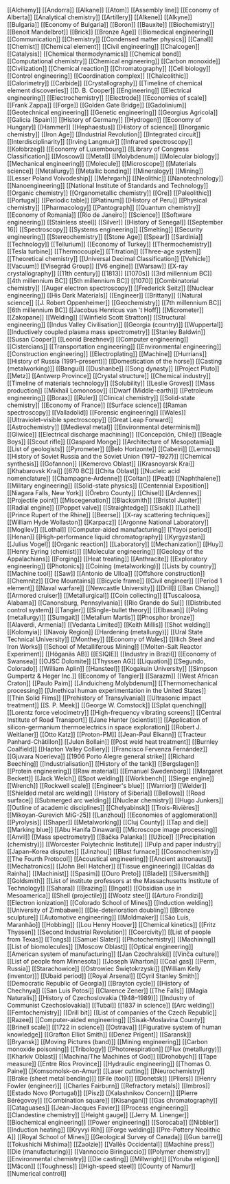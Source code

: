 [[Alchemy]]
[[Andorra]]
[[Alkane]]
[[Atom]]
[[Assembly line]]
[[Economy of Alberta]]
[[Analytical chemistry]]
[[Artillery]]
[[Alkene]]
[[Alkyne]]
[[Bulgaria]]
[[Economy of Bulgaria]]
[[Boron]]
[[Bauxite]]
[[Biochemistry]]
[[Benoit Mandelbrot]]
[[Brick]]
[[Bronze Age]]
[[Biomedical engineering]]
[[Communication]]
[[Chemistry]]
[[Condensed matter physics]]
[[Canal]]
[[Chemist]]
[[Chemical element]]
[[Civil engineering]]
[[Chalcogen]]
[[Catalysis]]
[[Chemical thermodynamics]]
[[Chemical bond]]
[[Computational chemistry]]
[[Chemical engineering]]
[[Carbon monoxide]]
[[Civilization]]
[[Chemical reaction]]
[[Chromatography]]
[[Cell biology]]
[[Control engineering]]
[[Coordination complex]]
[[Chalcolithic]]
[[Calorimetry]]
[[Carbide]]
[[Crystallography]]
[[Timeline of chemical element discoveries]]
[[D. B. Cooper]]
[[Engineering]]
[[Electrical engineering]]
[[Electrochemistry]]
[[Electrode]]
[[Economies of scale]]
[[Frank Zappa]]
[[Forge]]
[[Golden Gate Bridge]]
[[Gadolinium]]
[[Geotechnical engineering]]
[[Genetic engineering]]
[[Georgius Agricola]]
[[Galicia (Spain)]]
[[History of Germany]]
[[Hydrogen]]
[[Economy of Hungary]]
[[Hammer]]
[[Hephaestus]]
[[History of science]]
[[Inorganic chemistry]]
[[Iron Age]]
[[Industrial Revolution]]
[[Integrated circuit]]
[[Interdisciplinarity]]
[[Irving Langmuir]]
[[Infrared spectroscopy]]
[[Kołobrzeg]]
[[Economy of Luxembourg]]
[[Library of Congress Classification]]
[[Moscow]]
[[Metal]]
[[Molybdenum]]
[[Molecular biology]]
[[Mechanical engineering]]
[[Molecule]]
[[Microscope]]
[[Materials science]]
[[Metallurgy]]
[[Metallic bonding]]
[[Mineralogy]]
[[Mining]]
[[Lesser Poland Voivodeship]]
[[Mehrgarh]]
[[Neolithic]]
[[Nanotechnology]]
[[Nanoengineering]]
[[National Institute of Standards and Technology]]
[[Organic chemistry]]
[[Organometallic chemistry]]
[[Ore]]
[[Paleolithic]]
[[Portugal]]
[[Periodic table]]
[[Platinum]]
[[History of Peru]]
[[Physical chemistry]]
[[Pharmacology]]
[[Pantograph]]
[[Quantum chemistry]]
[[Economy of Romania]]
[[Rio de Janeiro]]
[[Science]]
[[Software engineering]]
[[Stainless steel]]
[[Silver]]
[[History of Senegal]]
[[September 16]]
[[Spectroscopy]]
[[Systems engineering]]
[[Smelting]]
[[Security engineering]]
[[Stereochemistry]]
[[Stone Age]]
[[Spear]]
[[Sardinia]]
[[Technology]]
[[Tellurium]]
[[Economy of Turkey]]
[[Thermochemistry]]
[[Tesla turbine]]
[[Thermocouple]]
[[Titration]]
[[Three-age system]]
[[Theoretical chemistry]]
[[Universal Decimal Classification]]
[[Vehicle]]
[[Vacuum]]
[[Visegrád Group]]
[[V6 engine]]
[[Warsaw]]
[[X-ray crystallography]]
[[11th century]]
[[1813]]
[[1070s]]
[[3rd millennium BC]]
[[4th millennium BC]]
[[5th millennium BC]]
[[1070]]
[[Combinatorial chemistry]]
[[Auger electron spectroscopy]]
[[Frederick Seitz]]
[[Nuclear engineering]]
[[His Dark Materials]]
[[Engineer]]
[[Brittany]]
[[Natural science]]
[[J. Robert Oppenheimer]]
[[Geochemistry]]
[[7th millennium BC]]
[[6th millennium BC]]
[[Jacobus Henricus van 't Hoff]]
[[Micrometer]]
[[Zakopane]]
[[Welding]]
[[Winfield Scott Stratton]]
[[Structural engineering]]
[[Indus Valley Civilisation]]
[[Georgia (country)]]
[[Wuppertal]]
[[Inductively coupled plasma mass spectrometry]]
[[Stanley Baldwin]]
[[Susan Cooper]]
[[Leonid Brezhnev]]
[[Computer engineering]]
[[Cistercians]]
[[Transportation engineering]]
[[Environmental engineering]]
[[Construction engineering]]
[[Electroplating]]
[[Machine]]
[[Hurrians]]
[[History of Russia (1991–present)]]
[[Domestication of the horse]]
[[Casting (metalworking)]]
[[Bangui]]
[[Dushanbe]]
[[Song dynasty]]
[[Project Pluto]]
[[Metz]]
[[Antwerp Province]]
[[Crystal structure]]
[[Chemical industry]]
[[Timeline of materials technology]]
[[Solubility]]
[[Leslie Groves]]
[[Mass production]]
[[Mikhail Lomonosov]]
[[Dwarf (Middle-earth)]]
[[Petroleum engineering]]
[[Borax]]
[[Ruler]]
[[Clinical chemistry]]
[[Solid-state chemistry]]
[[Economy of France]]
[[Surface science]]
[[Raman spectroscopy]]
[[Valladolid]]
[[Forensic engineering]]
[[Wales]]
[[Ultraviolet–visible spectroscopy]]
[[Great Leap Forward]]
[[Astrochemistry]]
[[Medieval metal]]
[[Environmental determinism]]
[[Gliwice]]
[[Electrical discharge machining]]
[[Concepción, Chile]]
[[Beagle Boys]]
[[Scout rifle]]
[[Gaspard Monge]]
[[Architecture of Mesopotamia]]
[[List of geologists]]
[[Pyrometer]]
[[Belo Horizonte]]
[[Cabeiri]]
[[Lemnos]]
[[History of Soviet Russia and the Soviet Union (1917–1927)]]
[[Chemical synthesis]]
[[Gofannon]]
[[Kemerovo Oblast]]
[[Krasnoyarsk Krai]]
[[Khabarovsk Krai]]
[[670 BC]]
[[Chita Oblast]]
[[Nucleic acid nomenclature]]
[[Champagne-Ardenne]]
[[Coltan]]
[[Peat]]
[[Naphthalene]]
[[Military engineering]]
[[Solid-state physics]]
[[Centennial Exposition]]
[[Niagara Falls, New York]]
[[Örebro County]]
[[Chisel]]
[[Ardennes]]
[[Projectile point]]
[[Miscegenation]]
[[Blacksmith]]
[[Bristol Jupiter]]
[[Radial engine]]
[[Poppet valve]]
[[Straightedge]]
[[Sisak]]
[[Lathe]]
[[Prince Rupert of the Rhine]]
[[Beerse]]
[[X-ray scattering techniques]]
[[William Hyde Wollaston]]
[[Karpacz]]
[[Argonne National Laboratory]]
[[Mogilev]]
[[Lothal]]
[[Computer-aided manufacturing]]
[[Yayoi period]]
[[Henan]]
[[High-performance liquid chromatography]]
[[Kyrgyzstan]]
[[Julius Vogel]]
[[Organic reaction]]
[[Laboratory]]
[[Mechanization]]
[[Huy]]
[[Henry Eyring (chemist)]]
[[Molecular engineering]]
[[Geology of the Appalachians]]
[[Forging]]
[[Heat treating]]
[[Anthracite]]
[[Exploratory engineering]]
[[Photonics]]
[[Coining (metalworking)]]
[[Lists by country]]
[[Machine tool]]
[[Saw]]
[[Antonio de Ulloa]]
[[Offshore construction]]
[[Chemnitz]]
[[Ore Mountains]]
[[Bicycle frame]]
[[Civil engineer]]
[[Period 1 element]]
[[Naval warfare]]
[[Newcastle University]]
[[Drill]]
[[Ban Chiang]]
[[Armored cruiser]]
[[Metallurgical]]
[[Coin collecting]]
[[Tuscaloosa, Alabama]]
[[Canonsburg, Pennsylvania]]
[[Rio Grande do Sul]]
[[Distributed control system]]
[[Tangier]]
[[Single-bullet theory]]
[[Elbasan]]
[[Poling (metallurgy)]]
[[Sumgait]]
[[Metallum Martis]]
[[Phosphor bronze]]
[[Alaverdi, Armenia]]
[[Vedanta Limited]]
[[Keith Millis]]
[[Shot welding]]
[[Kolomyia]]
[[Navoiy Region]]
[[Hardening (metallurgy)]]
[[Ural State Technical University]]
[[Monthey]]
[[Economy of Wales]]
[[Illich Steel and Iron Works]]
[[School of Metalliferous Mining]]
[[Molten-Salt Reactor Experiment]]
[[Höganäs AB]]
[[ESIQIE]]
[[Industry in Brazil]]
[[Economy of Swansea]]
[[OJSC Dolomite]]
[[Thyssen AG]]
[[Liquation]]
[[Segundo, Colorado]]
[[William Aplin]]
[[Hansteel]]
[[Kogakuin University]]
[[Simpson Gumpertz & Heger Inc.]]
[[Economy of Tangier]]
[[Sarazm]]
[[West African Craton]]
[[Paulo Paim]]
[[Jinduicheng Molybdenum]]
[[Thermomechanical processing]]
[[Unethical human experimentation in the United States]]
[[Thin Solid Films]]
[[Prehistory of Transylvania]]
[[Ultrasonic impact treatment]]
[[S. P. Meek]]
[[George W. Comstock]]
[[Splat quenching]]
[[Lorentz force velocimetry]]
[[High-frequency vibrating screens]]
[[Central Institute of Road Transport]]
[[Jane Hunter (scientist)]]
[[Application of silicon-germanium thermoelectrics in space exploration]]
[[Robert J. Weitlaner]]
[[Otto Katz]]
[[Proton-PM]]
[[Jean-Paul Elkann]]
[[Tracteur Panhard-Châtillon]]
[[Julen Bollain]]
[[Post weld heat treatment]]
[[Burnley Coalfield]]
[[Hapton Valley Colliery]]
[[Francisco Fervenza Fernández]]
[[Gjuvara Noerieva]]
[[1906 Porto Alegre general strike]]
[[Richard Beeching]]
[[Industrialisation]]
[[History of the tank]]
[[Bergslagen]]
[[Protein engineering]]
[[Raw material]]
[[Emanuel Swedenborg]]
[[Margaret Beckett]]
[[Jack Welch]]
[[Spot welding]]
[[Workbench]]
[[Siege engine]]
[[Wrench]]
[[Rockwell scale]]
[[Engineer's blue]]
[[Warrior]]
[[Welder]]
[[Shielded metal arc welding]]
[[History of Siberia]]
[[Bellows]]
[[Road surface]]
[[Submerged arc welding]]
[[Nuclear chemistry]]
[[Hugo Junkers]]
[[Outline of academic disciplines]]
[[Chelyabinsk]]
[[Trois-Rivières]]
[[Mikoyan-Gurevich MiG-25]]
[[Lanzhou]]
[[Economies of agglomeration]]
[[Pyrolysis]]
[[Shaper]]
[[Metalworking]]
[[Cluj County]]
[[Tap and die]]
[[Marking blue]]
[[Abu Hanifa Dinawari]]
[[Microscope image processing]]
[[Anvil]]
[[Mass spectrometry]]
[[Bačka Palanka]]
[[Užice]]
[[Precipitation (chemistry)]]
[[Worcester Polytechnic Institute]]
[[Pulp and paper industry]]
[[Japan–Korea disputes]]
[[Jinzhou]]
[[Blast furnace]]
[[Cosmochemistry]]
[[The Fourth Protocol]]
[[Acoustical engineering]]
[[Ancient astronauts]]
[[Mechatronics]]
[[John Bell Hatcher]]
[[Tissue engineering]]
[[Caldas da Rainha]]
[[Machinist]]
[[Spasim]]
[[Ouro Preto]]
[[Blade]]
[[Silversmith]]
[[Goldsmith]]
[[List of institute professors at the Massachusetts Institute of Technology]]
[[Sahara]]
[[Brazing]]
[[Ingot]]
[[Obsidian use in Mesoamerica]]
[[Shell (projectile)]]
[[Wootz steel]]
[[Arturo Frondizi]]
[[Electron ionization]]
[[Colorado School of Mines]]
[[Induction welding]]
[[University of Zimbabwe]]
[[Die-deterioration doubling]]
[[Bronze sculpture]]
[[Automotive engineering]]
[[Moldmaker]]
[[São Luís, Maranhão]]
[[Hobbing]]
[[Lou Henry Hoover]]
[[Chemical kinetics]]
[[Fritz Thyssen]]
[[Second Industrial Revolution]]
[[Coercivity]]
[[List of people from Texas]]
[[Tongs]]
[[Samuel Slater]]
[[Photochemistry]]
[[Machining]]
[[List of biomolecules]]
[[Moscow Oblast]]
[[Optical engineering]]
[[American system of manufacturing]]
[[Jan Czochralski]]
[[Vinča culture]]
[[List of people from Minnesota]]
[[Joseph Wharton]]
[[Coal gas]]
[[Perm, Russia]]
[[Starachowice]]
[[Ostrowiec Świętokrzyski]]
[[William Kelly (inventor)]]
[[Ubaid period]]
[[Royal Arsenal]]
[[Cyril Stanley Smith]]
[[Democratic Republic of Georgia]]
[[Brayton cycle]]
[[History of Chechnya]]
[[San Luis Potosí]]
[[Clarence Zener]]
[[The Falls]]
[[Magia Naturalis]]
[[History of Czechoslovakia (1948–1989)]]
[[Industry of Communist Czechoslovakia]]
[[Tubal]]
[[1837 in science]]
[[Arc welding]]
[[Femtochemistry]]
[[Drill bit]]
[[List of companies of the Czech Republic]]
[[Razee]]
[[Computer-aided engineering]]
[[Sisak-Moslavina County]]
[[Brinell scale]]
[[1722 in science]]
[[Ostrava]]
[[Figurative system of human knowledge]]
[[Grafton Elliot Smith]]
[[Denez Prigent]]
[[Saransk]]
[[Bryansk]]
[[Moving Pictures (band)]]
[[Mining engineering]]
[[Carbon monoxide poisoning]]
[[Tribology]]
[[Photorespiration]]
[[Flux (metallurgy)]]
[[Kharkiv Oblast]]
[[Machina/The Machines of God]]
[[Drohobych]]
[[Tape measure]]
[[Entre Ríos Province]]
[[Hydraulic engineering]]
[[Thomas O. Paine]]
[[Komsomolsk-on-Amur]]
[[Laser cutting]]
[[Neurochemistry]]
[[Brake (sheet metal bending)]]
[[File (tool)]]
[[Donetsk]]
[[Pliers]]
[[Henry Fowler (engineer)]]
[[Charles Fairburn]]
[[Refractory metals]]
[[Imbros]]
[[Estado Novo (Portugal)]]
[[Pisz]]
[[Kalashnikov Concern]]
[[Pierre Bérégovoy]]
[[Combination square]]
[[Kisangani]]
[[Gas chromatography]]
[[Cataguases]]
[[Jean-Jacques Favier]]
[[Process engineering]]
[[Clandestine chemistry]]
[[Height gauge]]
[[Jerry M. Linenger]]
[[Biochemical engineering]]
[[Power engineering]]
[[Sorocaba]]
[[Nibbler]]
[[Induction heating]]
[[Kryvyi Rih]]
[[Forge welding]]
[[Pre-Pottery Neolithic A]]
[[Royal School of Mines]]
[[Geological Survey of Canada]]
[[Gun barrel]]
[[Tokushichi Mishima]]
[[Zaolzie]]
[[Vallès Occidental]]
[[Machine press]]
[[Die (manufacturing)]]
[[Vannoccio Biringuccio]]
[[Polymer chemistry]]
[[Environmental chemistry]]
[[Die casting]]
[[Millwright]]
[[Yoruba religion]]
[[Mâcon]]
[[Toughness]]
[[High-speed steel]]
[[County of Namur]]
[[Numerical control]]
